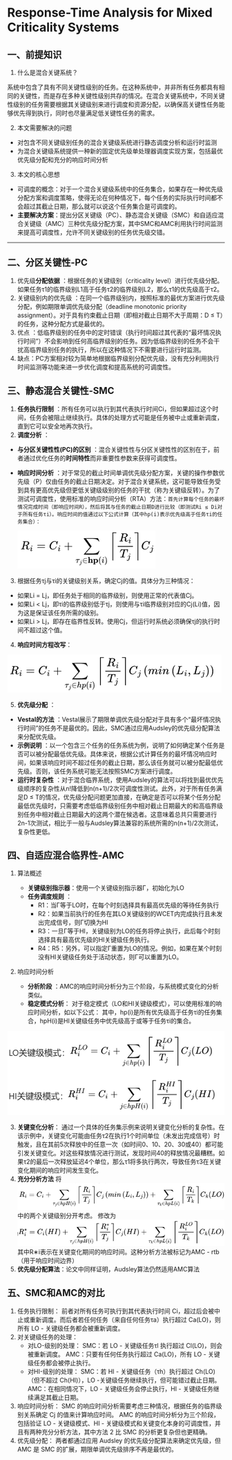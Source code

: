# Response-Time Analysis for Mixed Criticality Systems

## 一、前提知识

1. 什么是混合关键系统？

系统中包含了具有不同关键性级别的任务。在这种系统中，并非所有任务都具有相同的关键性，而是存在多种关键性级别共存的情况。在混合关键系统中，不同关键性级别的任务需要根据其关键级别来进行调度和资源分配，以确保高关键性任务能够优先得到执行，同时也尽量满足低关键性任务的需求。

2. 本文需要解决的问题

- 对包含不同关键级别任务的混合关键级系统进行静态调度分析和运行时监测
- 为混合关键级系统提供一种新的固定优先级单处理器调度实现方案，包括最优优先级分配和充分的响应时间分析

3. 本文的核心思想

* 可调度的概念：对于一个混合关键级系统中的任务集合，如果存在一种优先级分配方案和调度策略，使得无论在何种情况下，每个任务的实际执行时间都不会超过其截止日期，那么就可以说这个任务集合是可调度的。
* **主要解决方案**：提出分区关键级（PC）、静态混合关键级（SMC）和自适应混合关键级（AMC）三种优先级分配方案，其中SMC和AMC利用执行时间监测来提高可调度性，允许不同关键级别的任务优先级交错。

---

## 二、分区关键性-PC

1. 优先级**分配依据** ：根据任务的关键级别（criticality level）进行优先级分配。如果任务τ1的临界级别L1高于任务τ2的临界级别L2，那么τ1的优先级高于τ2。
2. 关键级别内的优先级 ：在同一个临界级别内，按照标准的最优方案进行优先级分配，例如期限单调优先级分配（deadline monotonic priority assignment）。对于具有约束截止日期（即相对截止日期不大于周期：D ≤ T）的任务，这种分配方式是最优的。
3. 优点 ：低临界级别的任务中的定时错误（执行时间超过其代表的“最坏情况执行时间”）不会影响到任何高临界级别的任务。因为低临界级别的任务不会干扰高临界级别任务的执行，所以在这种情况下不需要进行运行时监测。
4. 缺点：PC方案相对较为简单地根据临界级别分配优先级，没有充分利用执行时间监测等功能来进一步优化调度和提高系统的可调度性。

## 三、静态混合关键性-SMC

1. **任务执行限制** ：所有任务可以执行到其代表执行时间Ci，但如果超过这个时间，任务会被阻止继续执行。具体的处理方式可能是任务被中止或重新调度，直到它可以安全地再次执行。
2. **调度分析** ：

* **与分区关键性性(PC)的区别** ：混合关键性性与分区关键性性的区别在于，前者通过优化任务的**时间特性**而非重要性参数来获得可调度性。
* **响应时间分析** ：对于常见的截止时间单调优先级分配方案，关键的操作参数优先级（P）仅由任务的截止日期决定。对于混合关键系统，这可能导致任务受到具有更高优先级但更低关键级级别的任务的干扰（称为关键级反转）。为了测试可调度性，使用标准的响应时间分析（RTA）方法：`首先计算每个任务的最坏情况完成时间（即响应时间R），然后将其与任务的截止日期D进行比较（即测试Ri ≤ Di对于所有任务τi）。响应时间的值通过以下公式计算（其中hp(i)表示优先级高于任务τi的任务集合）：`
  
  ![](assets/20240713_134002_image.png)

3. 根据任务τj与τi的关键级别关系，确定Cj的值。具体分为三种情况：

* 如果Li = Lj，即任务处于相同的临界级别，则使用正常的代表值Cj。
* 如果Li < Lj，即τi的临界级别低于τj，则使用与τi临界级别对应的Cj(Li)值，因为这是保证该任务所需的级别。
* 如果Li > Lj，即存在临界性反转。使用Cj，但运行时系统必须确保τj的执行时间不超过这个值。

4. **响应时间方程改写**：

![](assets/20240713_134441_image.png)

5. **优先级分配** ：

* **Vestal的方法** ：Vestal展示了期限单调优先级分配对于具有多个“最坏情况执行时间”的任务不是最优的。因此，SMC通过应用Audsley的优先级分配算法来分配优先级。
* **示例说明** ：以一个包含三个任务的任务系统为例，说明了如何确定某个任务是否可以被分配最低优先级。具体来说，根据公式计算任务的最坏情况响应时间，如果该响应时间不超过任务的截止日期，那么该任务就可以被分配最低优先级。否则，该任务系统可能无法按照SMC方案进行调度。
* **运行时复杂性** ：对于混合临界系统，使用Audsley的算法可以将找到最优优先级顺序的复杂性从n!降低到n(n+1)/2次可调度性测试。此外，对于所有任务满足D ≤ T的情况，优先级分配问题更加直接，在确定是否可以将某个任务分配最低优先级时，只需要考虑低临界级别任务中相对截止日期最大的和高临界级别任务中相对截止日期最大的这两个潜在候选者。这意味着总共只需要进行2n-1次测试，相比于一般与Audsley算法兼容的系统所需的n(n+1)/2次测试，复杂性更低。

## 四、自适应混合临界性-AMC

1. 算法概述
   
   - **关键级别指示器**：使用一个关键级别指示器Γ，初始化为LO
   - **任务调度规则** ：
     - R1：当Γ等于LO时，在每个时刻选择具有最高优先级的等待任务执行
     - R2：如果当前执行的任务在其LO关键级别的WCET内完成执行且未发出完成信号，则Γ切换为HI
     - R3：一旦Γ等于HI，关键级别为LO的任务将停止执行，此后每个时刻选择具有最高优先级的HI关键级任务执行。
     - R4：R5：另外，可以指定Γ重置为LO的情况。例如，如果在某个时刻没有HI关键级任务处于活动状态，则Γ可以重置为LO。
2. 响应时间分析
   
   - **分析阶段** ：AMC的响应时间分析分为三个阶段，与系统模式变化的分析类似。
   - **稳定模式分析**：
     对于稳定模式（LO和HI关键级模式），可以使用标准的响应时间分析，如以下公式：
     其中，hp(i)是所有优先级高于任务τi的任务集合，hpH(i)是HI关键级任务中优先级高于或等于任务τi的集合。

![](assets/20240713_145714_image.png)

3. **关键变化分析**：
   通过一个具体的任务集示例来说明关键变化分析的复杂性。在该示例中，关键变化可能由任务τ2在执行1个时间单位（未发出完成信号）时触发，且在其前5次释放中的任意一次（如时间0、10、20、30或40）都可能引发关键变化。对这些释放情况进行测试，发现时间40的释放情况最糟糕。如果τ2的最后一次释放延迟4个单位，那么τ1将多执行两次，导致任务τ3在关键变化期间的响应时间发生变化。
4. **充分分析方法**
   将 ![](assets/20240713_145958_image.png) 中的两个关键级别分开考虑。
   修改为
   ![](assets/20240713_150101_image.png)
   其中R∗i表示在关键变化期间的响应时间。这种分析方法被标记为AMC - rtb（用于响应时间边界）
5. **优先级分配算法**：论文中同样证明，Audsley算法仍然适用AMC算法

## 五、SMC和AMC的对比

1. 任务执行限制：
   前者对所有任务可执行到其代表执行时间 Ci，超过后会被中止或重新调度。而后者若任何任务（来自任何任务τa）执行超过 Ca(LO)，则所有 LO - 关键级任务都会被重新调度。
2. 对关键级任务的处理：
   - 对LO-级别的处理： 
     SMC：若 LO - 关键级任务τl 执行超过 Cl(LO)，则会被重新调度。
     AMC：只要有任何任务执行超过 Ca(LO)，所有 LO - 关键级任务都会被停止执行。
   - 对HI-级别的处理：
    SMC：若 HI - 关键级任务（τh）执行超过 Ch(LO)（但不超过 Ch(HI)），LO -关键级任务继续执行，但可能错过截止日期。
    AMC：在相同情况下，LO - 关键级任务会停止执行，HI - 关键级任务继续满足其截止日期。
3. 响应时间分析：
    SMC 的响应时间分析需要考虑三种情况，根据任务的临界级别关系确定 Cj 的值来计算响应时间。
    AMC 的响应时间分析分为三个阶段，包括验证 LO - 关键级模式、HI - 关键级模式和关键变化本身的可调度性，并且有两种充分分析方法，其中方法 2 比 SMC 的分析更复杂但也更精确。
4. 优先级分配：
   两者都通过应用 Audsley 的优先级分配算法来确定优先级，但 AMC 是 SMC 的扩展，期限单调优先级排序不再是最优的。